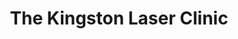 ---
title: "The Kingston Laser Clinic"
url: /hampton-wick/the-kingston-laser-clinic/
shop: Kosmetik
---